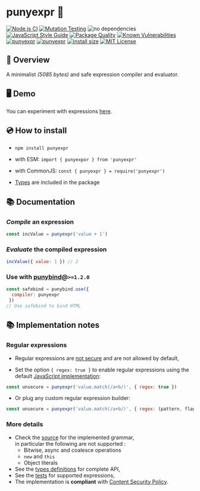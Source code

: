 # punyexpr 🦴

[![Node.js CI](https://github.com/ArnaudBuchholz/punyexpr/actions/workflows/node.js.yml/badge.svg)](https://github.com/ArnaudBuchholz/punyexpr/actions/workflows/node.js.yml)
[![Mutation Testing](https://img.shields.io/badge/mutation%20testing-100%25-green)](https://arnaudbuchholz.github.io/punyexpr/reports/mutation/mutation.html)
![no dependencies](https://img.shields.io/badge/-no_dependencies-green)
[![JavaScript Style Guide](https://img.shields.io/badge/code_style-standard-brightgreen.svg)](https://standardjs.com)
[![Package Quality](https://npm.packagequality.com/shield/punyexpr.svg)](https://packagequality.com/#?package=punyexpr)
[![Known Vulnerabilities](https://snyk.io/test/github/ArnaudBuchholz/punyexpr/badge.svg?targetFile=package.json)](https://snyk.io/test/github/ArnaudBuchholz/punyexpr?targetFile=package.json)
[![punyexpr](https://badge.fury.io/js/punyexpr.svg)](https://www.npmjs.org/package/punyexpr)
[![punyexpr](http://img.shields.io/npm/dm/punyexpr.svg)](https://www.npmjs.org/package/punyexpr)
[![install size](https://packagephobia.now.sh/badge?p=punyexpr)](https://packagephobia.now.sh/result?p=punyexpr)
[![MIT License](https://img.shields.io/badge/License-MIT-yellow.svg)](https://opensource.org/licenses/MIT)

## 🍁 Overview

A minimalist *(5085 bytes)* and safe expression compiler and evaluator.

## 🖥️ Demo

You can experiment with expressions [here](https://arnaudbuchholz.github.io/punyexpr/samples/calc.html).

## 💿 How to install

* `npm install punyexpr`

* with ESM: `import { punyexpor } from 'punyexpr'`

* with CommonJS: `const { punyexpr } = require('punyexpr')`

* [Types](https://github.com/ArnaudBuchholz/punyexpr/blob/main/dist/punyexpr.d.ts) are included in the package

## 📚 Documentation

### *Compile* an expression

```javascript
const incValue = punyexpr('value + 1')
```

### *Evaluate* the compiled expression

```javascript
incValue({ value: 1 }) // 2
``` 

### Use with [punybind](https://www.npmjs.com/package/punybind)@`>=1.2.0`

```javascript
const safebind = punybind.use({
  compiler: punyexpr
 })
// Use safebind to bind HTML
```

## 📚 Implementation notes

### Regular expressions

* Regular expressions are [not secure](https://owasp.org/www-community/attacks/Regular_expression_Denial_of_Service_-_ReDoS) and are not allowed by default,

* Set the option `{ regex: true }` to enable regular expressions using the default [JavaScript implementation](https://developer.mozilla.org/en-US/docs/Web/JavaScript/Reference/Global_Objects/RegExp):

```javascript
const unsecure = punyexpr('value.match(/a+b/)', { regex: true })
```

* Or plug any custom regular expression builder:

```javascript
const unsecure = punyexpr('value.match(/a+b/)', { regex: (pattern, flags) => new RegExp(pattern, flags) })
```

### More details

* Check the [source](https://github.com/ArnaudBuchholz/punyexpr/blob/main/punyexpr.js) for the implemented grammar,<br> in particular the following are not supported :
  * Bitwise, async and coalesce operations
  * `new` and `this`
  * Object literals
* See the [types definitions](https://github.com/ArnaudBuchholz/punyexpr/blob/main/dist/punyexpr.d.ts) for complete API,
* See the [tests](https://github.com/ArnaudBuchholz/punyexpr/blob/main/tests/expression.spec.js) for supported expressions,
* The implementation is **compliant** with [Content Security Policy](https://developer.mozilla.org/en-US/docs/Web/HTTP/CSP).
